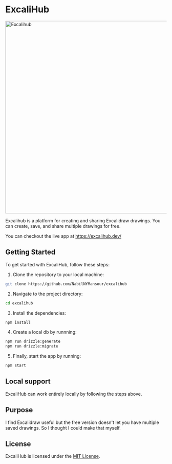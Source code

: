# ExcaliHub
<img src="https://github.com/user-attachments/assets/89e2ede0-a8e6-4051-80a0-cc34604f4697" alt="Excalihub" style="width:600px;"/>

Excalihub is a platform for creating and sharing Excalidraw drawings. You can create, save, and share multiple drawings for free.

You can checkout the live app at https://excalihub.dev/

## Getting Started

To get started with ExcaliHub, follow these steps:

1. Clone the repository to your local machine:
```bash
git clone https://github.com/NabilNYMansour/excalihub
```
2. Navigate to the project directory:
```bash
cd excalihub
```
3. Install the dependencies:
```bash
npm install
```
4. Create a local db by runnning:
```bash
npm run drizzle:generate
npm run drizzle:migrate
```
5. Finally, start the app by running:
```bash
npm start
```

## Local support

ExcaliHub can work entirely locally by following the steps above.

## Purpose

I find Excalidraw useful but the free version doesn't let you have multiple saved drawings. So I thought I could make that myself.

## License

ExcaliHub is licensed under the [MIT License](LICENSE).

